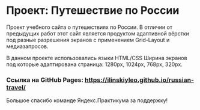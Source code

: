 # Проект: Путешествие по России

Проект учебного сайта о путешествиях по России.
В отличии от предыдущих работ этот сайт является продуктом адаптивной вёрстки под разные разрешения экранов с применением Grid-Layout и медиазапросов.

В данном проекте использовались языки HTML/CSS
Ширина экранов под которые адаптирована страница: 1280px, 1024px, 768px, 320px.

### Ссылка на GitHub Pages: https://ilinskiyleo.github.io/russian-travel/

Большое спасибо команде Яндекс.Практикума за поддержку!
